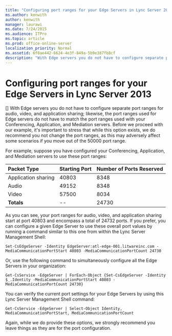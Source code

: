 ```yaml
---
title: "Configuring port ranges for your Edge Servers in Lync Server 2013"
ms.author: kenwith
author: kenwith
manager: laurawi
ms.date: 7/24/2015
ms.audience: ITPro
ms.topic: article
ms.prod: office-online-server
localization_priority: Normal
ms.assetid: 6f0ae442-6624-4e3f-849a-5b9e387fb8cf
description: "With Edge servers you do not have to configure separate port ranges for audio, video, and application sharing; likewise, the port ranges used for Edge servers do not have to match the port ranges used with your Conferencing, Application, and Mediation servers. Before we proceed with our example, it's important to stress that while this option exists, we do recommend you not change the port ranges, as this may adversely affect some scenarios if you move out of the 50000 port range."
---
```


# Configuring port ranges for your Edge Servers in Lync Server 2013
[]
With Edge servers you do not have to configure separate port ranges for audio, video, and application sharing; likewise, the port ranges used for Edge servers do not have to match the port ranges used with your Conferencing, Application, and Mediation servers. Before we proceed with our example, it's important to stress that while this option exists, we do recommend you not change the port ranges, as this may adversely affect some scenarios if you move out of the 50000 port range.
  
For example, suppose you have configured your Conferencing, Application, and Mediation servers to use these port ranges:
  
|**Packet Type**|**Starting Port**|**Number of Ports Reserved**|
|:-----|:-----|:-----|
|Application sharing  <br/> |40803  <br/> |8348  <br/> |
|Audio  <br/> |49152  <br/> |8348  <br/> |
|Video  <br/> |57500  <br/> |8034  <br/> |
|**Totals** <br/> |--  <br/> |24730  <br/> |
   
As you can see, your port ranges for audio, video, and application sharing start at port 40803 and encompass a total of 24732 ports. If you prefer, you can configure a given Edge Server to use these overall port values by running a command similar to this one from within the Lync Server Management Shell:
  
```
Set-CsEdgeServer -Identity EdgeServer:atl-edge-001.litwareinc.com -MediaCommunicationPortStart 40803 -MediaCommunicationPortCount 24730
```

Or, use the following command to simultaneously configure all the Edge Servers in your organization:
  
```
Get-CsService -EdgeServer | ForEach-Object {Set-CsEdgeServer -Identity $_.Identity -MediaCommunicationPortStart 40803 -MediaCommunicationPortCount 24730}
```

You can verify the current port settings for your Edge Servers by using this Lync Server Management Shell command:
  
```
Get-CsService -EdgeServer | Select-Object Identity, MediaCommunicationPortStart, MediaCommunicationPortCount
```

Again, while we do provide these options, we strongly recommend you leave things as they are for the port configuration.
  

